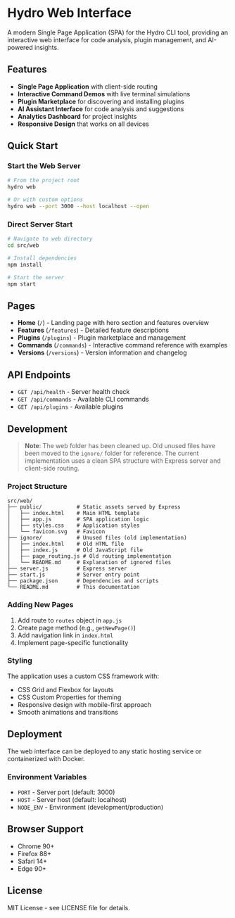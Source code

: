 # Hydro Web Interface

A modern Single Page Application (SPA) for the Hydro CLI tool, providing an interactive web interface for code analysis, plugin management, and AI-powered insights.

## Features

- **Single Page Application** with client-side routing
- **Interactive Command Demos** with live terminal simulations
- **Plugin Marketplace** for discovering and installing plugins
- **AI Assistant Interface** for code analysis and suggestions
- **Analytics Dashboard** for project insights
- **Responsive Design** that works on all devices

## Quick Start

### Start the Web Server

```bash
# From the project root
hydro web

# Or with custom options
hydro web --port 3000 --host localhost --open
```

### Direct Server Start

```bash
# Navigate to web directory
cd src/web

# Install dependencies
npm install

# Start the server
npm start
```

## Pages

- **Home** (`/`) - Landing page with hero section and features overview
- **Features** (`/features`) - Detailed feature descriptions
- **Plugins** (`/plugins`) - Plugin marketplace and management
- **Commands** (`/commands`) - Interactive command reference with examples
- **Versions** (`/versions`) - Version information and changelog

## API Endpoints

- `GET /api/health` - Server health check
- `GET /api/commands` - Available CLI commands
- `GET /api/plugins` - Available plugins

## Development

> **Note**: The web folder has been cleaned up. Old unused files have been moved to the `ignore/` folder for reference. The current implementation uses a clean SPA structure with Express server and client-side routing.

### Project Structure

```
src/web/
├── public/           # Static assets served by Express
│   ├── index.html    # Main HTML template
│   ├── app.js        # SPA application logic
│   ├── styles.css    # Application styles
│   └── favicon.svg   # Favicon
├── ignore/           # Unused files (old implementation)
│   ├── index.html    # Old HTML file
│   ├── index.js      # Old JavaScript file
│   ├── page_routing.js # Old routing implementation
│   └── README.md     # Explanation of ignored files
├── server.js         # Express server
├── start.js          # Server entry point
├── package.json      # Dependencies and scripts
└── README.md         # This documentation
```

### Adding New Pages

1. Add route to `routes` object in `app.js`
2. Create page method (e.g., `getNewPage()`)
3. Add navigation link in `index.html`
4. Implement page-specific functionality

### Styling

The application uses a custom CSS framework with:
- CSS Grid and Flexbox for layouts
- CSS Custom Properties for theming
- Responsive design with mobile-first approach
- Smooth animations and transitions

## Deployment

The web interface can be deployed to any static hosting service or containerized with Docker.

### Environment Variables

- `PORT` - Server port (default: 3000)
- `HOST` - Server host (default: localhost)
- `NODE_ENV` - Environment (development/production)

## Browser Support

- Chrome 90+
- Firefox 88+
- Safari 14+
- Edge 90+

## License

MIT License - see LICENSE file for details.
